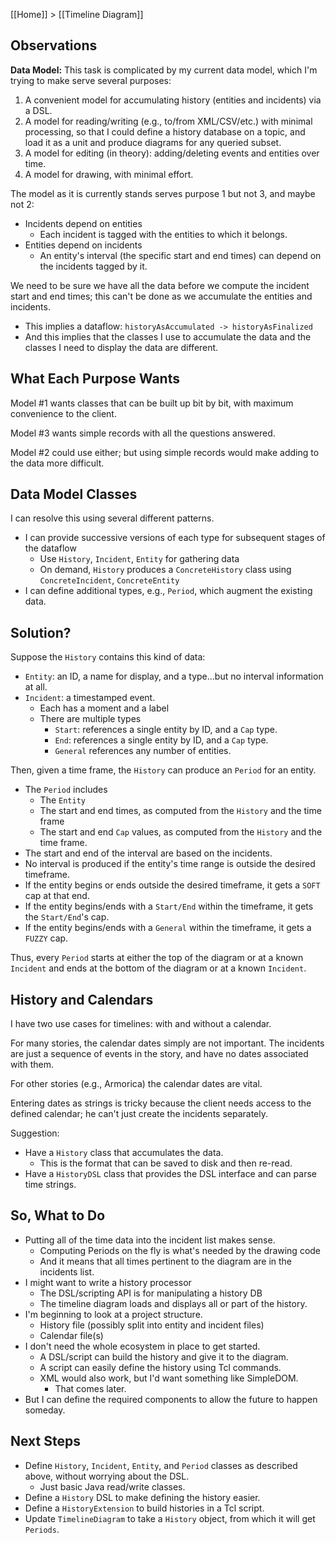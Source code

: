 [[Home]] > [[Timeline Diagram]]

## Observations

**Data Model:** This task is complicated by my current data model, which I'm trying to make serve several purposes:

1. A convenient model for accumulating history (entities and incidents) via a DSL.
2. A model for reading/writing (e.g., to/from XML/CSV/etc.) with minimal processing, so that I could define a history database on a topic, and load it as a unit and produce diagrams for any queried subset.
3. A model for editing (in theory): adding/deleting events and entities over time.
4. A model for drawing, with minimal effort.

The model as it is currently stands serves purpose 1 but not 3, and maybe not 2:

- Incidents depend on entities
    - Each incident is tagged with the entities to which it belongs.
- Entities depend on incidents
    - An entity's interval (the specific start and end times) can depend on the incidents tagged by it.

We need to be sure we have all the data before we compute the incident start and end times; this can't be done as we accumulate the entities and incidents.

- This implies a dataflow: `historyAsAccumulated -> historyAsFinalized`
- And this implies that the classes I use to accumulate the data and the classes I need to display the data are different.

## What Each Purpose Wants

Model #1 wants classes that can be built up bit by bit, with maximum convenience to the client.

Model #3 wants simple records with all the questions answered.

Model #2 could use either; but using simple records would make adding to the data more difficult.

## Data Model Classes

I can resolve this using several different patterns.

- I can provide successive versions of each type for subsequent stages of the dataflow
    - Use `History`, `Incident`, `Entity` for gathering data
    - On demand, `History` produces a `ConcreteHistory` class using `ConcreteIncident`, `ConcreteEntity`
- I can define additional types, e.g., `Period`, which augment the existing data.

## Solution?

Suppose the `History` contains this kind of data:

- `Entity`: an ID, a name for display, and a type...but no interval information at all.
- `Incident`: a timestamped event.
    - Each has a moment and a label
    - There are multiple types
        - `Start`: references a single entity by ID, and a `Cap` type.
        - `End`: references a single entity by ID, and a `Cap` type.
        - `General` references any number of entities.

Then, given a time frame, the `History` can produce an `Period` for an entity.

- The `Period` includes
    - The `Entity` 
    - The start and end times, as computed from the `History` and the time frame
    - The start and end `Cap` values, as computed from the `History` and the time frame.
- The start and end of the interval are based on the incidents.
- No interval is produced if the entity's time range is outside the desired timeframe.
- If the entity begins or ends outside the desired timeframe, it gets a `SOFT` cap at that end.
- If the entity begins/ends with a `Start/End` within the timeframe, it gets the `Start/End`'s cap.
- If the entity begins/ends with a `General` within the timeframe, it gets a `FUZZY` cap.

 Thus, every `Period` starts at either the top of the diagram or at a known `Incident` and ends at the bottom of the diagram or at a known `Incident`.

## History and Calendars

I have two use cases for timelines: with and without a calendar.

For many stories, the calendar dates simply are not important.  The incidents are just a sequence of events in the story, and have no dates associated with them.

For other stories (e.g., Armorica) the calendar dates are vital.

Entering dates as strings is tricky because the client needs access to the defined calendar; he can't just create the incidents separately.

Suggestion: 

- Have a `History` class that accumulates the data.
    - This is the format that can be saved to disk and then re-read.
- Have a `HistoryDSL` class that provides the DSL interface and can parse time strings.

## So, What to Do

- Putting all of the time data into the incident list makes sense.
    - Computing Periods on the fly is what's needed by the drawing code
    - And it means that all times pertinent to the diagram are in the incidents list.
- I might want to write a history processor
    - The DSL/scripting API is for manipulating a history DB
    - The timeline diagram loads and displays all or part of the history.
- I'm beginning to look at a project structure.
    - History file (possibly split into entity and incident files)
    - Calendar file(s)
- I don't need the whole ecosystem in place to get started.
    - A DSL/script can build the history and give it to the diagram.
    - A script can easily define the history using Tcl commands.
    - XML would also work, but I'd want something like SimpleDOM.
        - That comes later.
- But I can define the required components to allow the future to happen someday.

## Next Steps

- Define `History`, `Incident`, `Entity`, and `Period` classes as described above, without worrying about the DSL.
    - Just basic Java read/write classes.
- Define a `History` DSL to make defining the history easier.
- Define a `HistoryExtension` to build histories in a Tcl script.
- Update `TimelineDiagram` to take a `History` object, from which it will get `Periods`.

